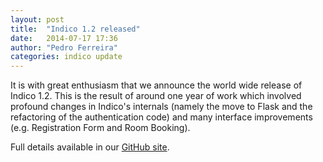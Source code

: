 ```yaml
---
layout: post
title:  "Indico 1.2 released"
date:   2014-07-17 17:36
author: "Pedro Ferreira"
categories: indico update
---
```

It is with great enthusiasm that we announce the world wide release of Indico 1.2. This is the result of around one year of work which involved profound changes in Indico's internals (namely the move to Flask and the refactoring of the authentication code) and many interface improvements (e.g. Registration Form and Room Booking).

Full details available in our [GitHub site][github].

[github]:      http://github.com/indico/indico/releases/tag/v1.2.0
